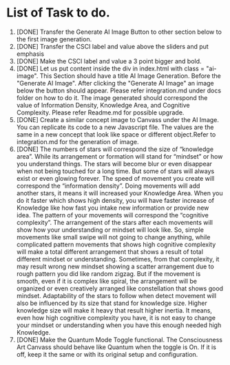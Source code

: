 # List of Task to do.  

1. [DONE] Transfer the Generate AI Image Button to other section below to the first image generation.
2. [DONE] Transfer the CSCI label and value above the sliders and put emphasis
3. [DONE] Make the CSCI label and value a 3 point bigger and bold.
4. [DONE]  Let us put content inside the div in index.html with class = "ai-image". This Section should have a title AI Image Generation. Before the "Generate AI Image". After clicking the "Generate AI Image" an image below the button should appear. Please refer integration.md under docs folder on how to do it. The image generated should correspond the value of Information Density, Knowledge Area, and Cognitive Complexity. Please refer Readme.md for possible upgrade.
5. [DONE] Create a similar concept image to Canvass under the AI Image. You can replicate its code to a new Javascript file. The values are the same in a new concept that look like space or different object.Refer to integration.md for the generation of image.
6. [DONE] The numbers of stars will correspond the size of “knowledge area”. While its arrangement or formation will stand for “mindset” or how you understand things. The stars will become blur or even disappear when not being touched for a long time. But some of stars will always exist or even glowing forever. The speed of movement you create will correspond the “information density”. Doing movements will add another stars, it means it will increased your Knowledge Area. When you do it faster which shows high density, you will have faster increase of Knowledge like how fast you intake new information or provide new idea. The pattern of your movements will correspond the “cognitive complexity”. The arrangement of the stars after each movements will show how your understanding or mindset will look like. So, simple movements like small swipe will not going to change anything, while complicated pattern movements that shows high cognitive complexity will make a total different arrangement that shows a result of total different mindset or understanding. Sometimes, from that complexity, it may result wrong new mindset showing a scatter arrangement due to rough pattern you did like random zigzag. But if the movement is smooth, even if it is complex like spiral, the arrangement will be organized or even creatively arranged like constellation that shows good mindset. Adaptability of the stars to follow when detect movement will also be influenced by its size that stand for knowledge size. Higher knowledge size will make it heavy that result higher inertia. It means, even how high cognitive complexity you have, it is not easy to change your mindset or understanding when you have this enough needed high Knowledge.
7. [DONE] Make the Quantum Mode Toggle functional. The Consciousness Art Canvass should behave like Quantum when the toggle is On. If it is off, keep it the same or with its original setup and configuration.
